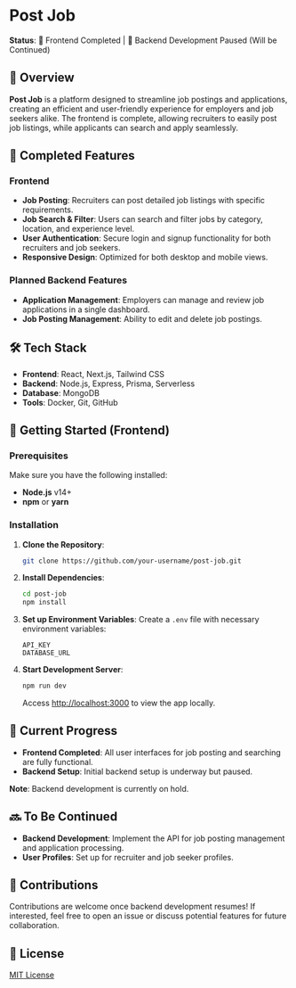 # Post Job

**Status**: 🚀 Frontend Completed | 🛑 Backend Development Paused (Will be Continued)

## 📖 Overview

**Post Job** is a platform designed to streamline job postings and applications, creating an efficient and user-friendly experience for employers and job seekers alike. The frontend is complete, allowing recruiters to easily post job listings, while applicants can search and apply seamlessly.

## 📌 Completed Features

### Frontend
- **Job Posting**: Recruiters can post detailed job listings with specific requirements.
- **Job Search & Filter**: Users can search and filter jobs by category, location, and experience level.
- **User Authentication**: Secure login and signup functionality for both recruiters and job seekers.
- **Responsive Design**: Optimized for both desktop and mobile views.

### Planned Backend Features
- **Application Management**: Employers can manage and review job applications in a single dashboard.
- **Job Posting Management**: Ability to edit and delete job postings.

## 🛠️ Tech Stack

- **Frontend**: React, Next.js, Tailwind CSS
- **Backend**: Node.js, Express, Prisma, Serverless
- **Database**: MongoDB
- **Tools**: Docker, Git, GitHub

## 🚀 Getting Started (Frontend)

### Prerequisites

Make sure you have the following installed:

- **Node.js** v14+
- **npm** or **yarn**

### Installation

1. **Clone the Repository**:
   ```bash
   git clone https://github.com/your-username/post-job.git
   ```
2. **Install Dependencies**:
   ```bash
   cd post-job
   npm install
   ```
3. **Set up Environment Variables**:
   Create a `.env` file with necessary environment variables:
   ```env
   API_KEY
   DATABASE_URL
   ```
  
4. **Start Development Server**:
   ```bash
   npm run dev
   ```
   Access [http://localhost:3000](http://localhost:3000) to view the app locally.

## 🎯 Current Progress

- **Frontend Completed**: All user interfaces for job posting and searching are fully functional.
- **Backend Setup**: Initial backend setup is underway but paused.

**Note**: Backend development is currently on hold.

## 🔜 To Be Continued

- **Backend Development**: Implement the API for job posting management and application processing.
- **User Profiles**: Set up for recruiter and job seeker profiles.

## 🤝 Contributions

Contributions are welcome once backend development resumes! If interested, feel free to open an issue or discuss potential features for future collaboration.

## 📜 License

[MIT License](LICENSE)

